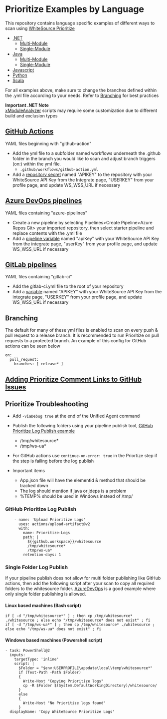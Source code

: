 # Prioritize Examples by Language
This repository contains language specific examples of different ways to scan using [WhiteSource Prioritize](https://whitesource.atlassian.net/wiki/spaces/WD/pages/1526530050/WhiteSource+Prioritize)

* [.NET](DotNet)
  * [Multi-Module](DotNet/Multi-Module)
  * [Single-Module](DotNet/Single-Module)
* [Java](Java)
  * [Multi-Module](Java/Multi-Module)
  * [Single-Module](Java/Single-Module)
* [Javascript](JavaScript)
* [Python](Python)
* [Scala](Scala)

For all examples above, make sure to change the branches defined within the .yml file according to your needs.  Refer to [Branching](#Branching) for best practices

**Important .NET Note** 
<br>
[xModuleAnalyzer](https://github.com/whitesource-ft/xModuleAnalyzer-NET) scripts may require some customization due to different build and exclusion types

##  [GitHub Actions](https://docs.github.com/en/actions)
YAML files beginning with "github-action"
* Add the yml file to a subfolder named workflows underneath the .github folder in the branch you would like to scan and adjust branch triggers (on:) within the yml file.
    * `.github/workflows/github-action.yml`
* Add a [repository secret](https://docs.github.com/en/actions/reference/encrypted-secrets) named "APIKEY" to the repository with your WhiteSource API Key from the Integrate page, "USERKEY" from your profile page, and update WS_WSS_URL if necessary

## [Azure DevOps pipelines](https://docs.microsoft.com/en-us/azure/devops/pipelines/?view=azure-devops)
YAML files containing "azure-pipelines"
* Create a new pipeline by selecting Pipelines>Create Pipeline>Azure Repos Git> your imported repository, then select starter pipeline and replace contents with the .yml file
* Add a [pipeline variable](https://docs.microsoft.com/en-us/azure/devops/pipelines/process/variables?view=azure-devops&tabs=yaml%2Cbatch) named "apiKey" with your WhiteSource API Key from the integrate page, "userKey" from your profile page, and update WS_WSS_URL if necessary

## [GitLab pipelines](https://docs.gitlab.com/ee/ci/pipelines/)
YAML files containing "gitlab-ci"
* Add the gitlab-ci.yml file to the root of your repository
* Add a [variable](https://docs.gitlab.com/ee/ci/variables/) named "APIKEY" with your WhiteSource API Key from the integrate page, "USERKEY" from your profile page, and update WS_WSS_URL if necessary

## Branching
The default for many of these yml files is enabled to scan on every push & pull request to a release branch.  It is recommended to run Prioritize on pull requests to a protected branch.  An example of this config for GitHub actions can be seen below

```
on:
  pull_request:
    branches: [ release* ]
```
## [Adding Prioritize Comment Links to GitHub Issues](../Scripts/README.md)

## Prioritize Troubleshooting
* Add ```-viaDebug true``` at the end of the Unified Agent command
* Publish the following folders using your pipeline publish tool, [GitHub Prioritize Log Publish example](#GitHub-Prioritize-Log-Publish)
  * /tmp/whitesource*
  * /tmp/ws-ua*
* For GitHub actions use ```continue-on-error: true``` in the Priortize step if the step is failing before the log publish

* Important items
  * App.json file will have the elementid & method that should be tracked down
  * The log should mention if java or jdeps is a problem
  * %TEMP% should be used in Windows instead of /tmp/
  
### GitHub Prioritize Log Publish
```
    - name: 'Upload Prioritize Logs'
      uses: actions/upload-artifact@v2
      with:
        name: Prioritize-Logs
        path: |
          ${{github.workspace}}/whitesource
          /tmp/whitesource*
          /tmp/ws-ua*
        retention-days: 1
```

### Single Folder Log Publish
If your pipeline publish does not allow for multi folder publishing like GitHub actions, then add the following script after your scan to copy all required folders to the whitesource folder. [AzureDevOps](../CI-CD#Azure-DevOps-Pipelines) is a good example where only single folder publishing is allowed.

#### Linux based machines (Bash script)
```
if [ -d "/tmp/whitesource*" ] ; then cp /tmp/whitesource* ./whitesource ; else echo "/tmp/whitesource* does not exist" ; fi
if [ -d "/tmp/ws-ua*" ] ; then cp /tmp/whitesource* ./whitesource ; else echo "/tmp/ws-ua* does not exist" ; fi
```
#### Windows based machines (Powershell script)
```
- task: PowerShell@2
  inputs:
    targetType: 'inline'
    script: |
      $Folder = "$env:USERPROFILE\appdata\local\temp\whitesource*"
      if (Test-Path -Path $Folder)
      {
        Write-Host "Copying Prioritize logs"
        cp -R $Folder $(System.DefaultWorkingDirectory)/whitesource/
      }
      else
      {
        Write-Host "No Prioritize logs found"
      } 
  displayName: 'Copy WhiteSource Prioritize Logs'
```